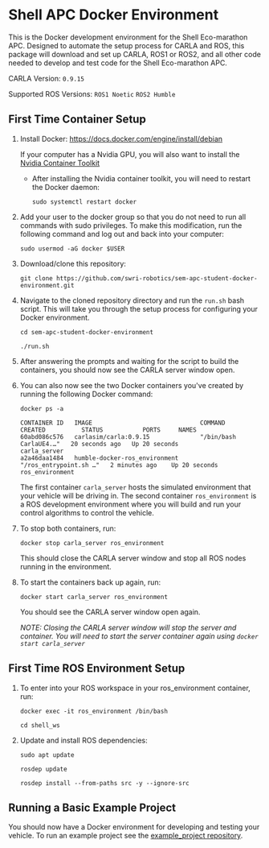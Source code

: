 # Shell APC Docker Environment

This is the Docker development environment for the Shell Eco-marathon APC. Designed to automate the setup process for CARLA and ROS, this package will download and set up CARLA, ROS1 or ROS2, and all other code needed to develop and test code for the Shell Eco-marathon APC.

CARLA Version: `0.9.15`

Supported ROS Versions: `ROS1 Noetic` `ROS2 Humble`

## First Time Container Setup
1. Install Docker: <https://docs.docker.com/engine/install/debian>
    
    If your computer has a Nvidia GPU, you will also want to install the [Nvidia Container Toolkit](https://docs.nvidia.com/datacenter/cloud-native/container-toolkit/latest/install-guide.html)
    
    - After installing the Nvidia container toolkit, you will need to restart the Docker daemon:

        `sudo systemctl restart docker`

2. Add your user to the docker group so that you do not need to run all commands with sudo privileges. To make this modification, run the following command and log out and back into your computer:

    `sudo usermod -aG docker $USER`

3. Download/clone this repository:

    `git clone https://github.com/swri-robotics/sem-apc-student-docker-environment.git`

4. Navigate to the cloned repository directory and run the `run.sh` bash script. This will take you through the setup process for configuring your Docker environment. 

    `cd sem-apc-student-docker-environment`
    
    `./run.sh`

5. After answering the prompts and waiting for the script to build the containers, you should now see the CARLA server window open.
6. You can also now see the two Docker containers you've created by running the following Docker command:

    `docker ps -a`

    ```
    CONTAINER ID   IMAGE                              COMMAND                  CREATED          STATUS           PORTS     NAMES
    60abd086c576   carlasim/carla:0.9.15              "/bin/bash CarlaUE4.…"   20 seconds ago   Up 20 seconds              carla_server
    a2a46daa1484   humble-docker-ros_environment      "/ros_entrypoint.sh …"   2 minutes ago    Up 20 seconds              ros_environment
    ```

    The first container `carla_server` hosts the simulated environment that your vehicle will be driving in. The second container `ros_environment` is a ROS development environment where you will build and run your control algorithms to control the vehicle.

7. To stop both containers, run:

    `docker stop carla_server ros_environment`

    This should close the CARLA server window and stop all ROS nodes running in the environment.

8. To start the containers back up again, run:

    `docker start carla_server ros_environment`

    You should see the CARLA server window open again.

    *NOTE: Closing the CARLA server window will stop the server and container. You will need to start the server container again using `docker start carla_server`*

## First Time ROS Environment Setup
1. To enter into your ROS workspace in your ros_environment container, run:

    `docker exec -it ros_environment /bin/bash`

    `cd shell_ws`

2. Update and install ROS dependencies:

    `sudo apt update`

    `rosdep update`

    `rosdep install --from-paths src -y --ignore-src`

## Running a Basic Example Project
You should now have a Docker environment for developing and testing your vehicle. To run an example project see the [example_project repository](https://github.com/swri-robotics/sem-apc-example-project).